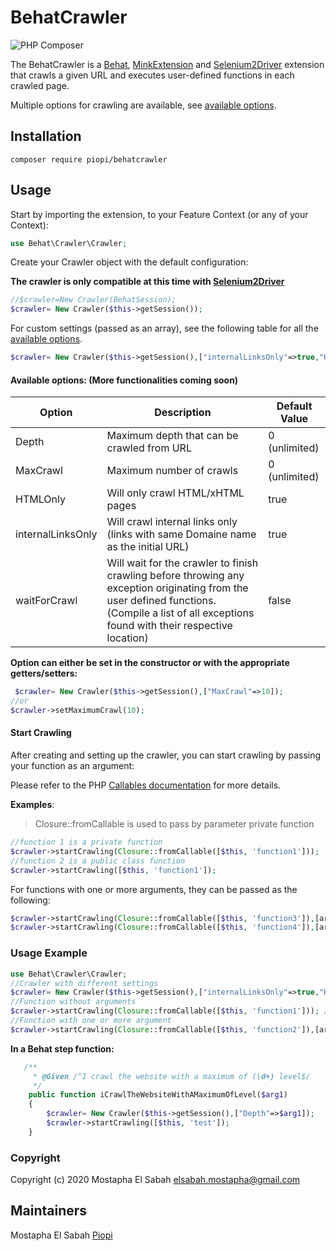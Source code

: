 # BehatCrawler

![PHP Composer](https://github.com/piopi/BehatCrawler/workflows/PHP%20Composer/badge.svg)

The BehatCrawler is a [Behat](https://github.com/Behat/Behat), [MinkExtension](https://github.com/Behat/MinkExtension) and [Selenium2Driver](https://github.com/minkphp/MinkSelenium2Driver) extension that crawls a given URL and executes user-defined functions in each crawled page. 

Multiple options for crawling are available, see [available options](#available).

## Installation

```shell
composer require piopi/behatcrawler
```

## Usage

Start by importing the extension, to your Feature Context (or any of your Context):

```php
use Behat\Crawler\Crawler;
```

Create your Crawler object with the default configuration:

**The crawler is only compatible at this time with [Selenium2Driver](https://github.com/minkphp/MinkSelenium2Driver)**

```Php
//$crawler=New Crawler(BehatSession);
$crawler= New Crawler($this->getSession());
```

For custom settings (passed as an array), see the following table for all the [available options](#available).

```php
$crawler= New Crawler($this->getSession(),["internalLinksOnly"=>true,"HTMLOnly"=>true,'MaxCrawl'=>20]);
```

#### Available options: (More functionalities coming soon) <a name="available"></a>

| Option            | Description                                                  | Default Value |
| ----------------- | ------------------------------------------------------------ | ------------- |
| Depth             | Maximum depth that can be crawled from URL                   | 0 (unlimited) |
| MaxCrawl          | Maximum number of crawls                                     | 0 (unlimited) |
| HTMLOnly          | Will only crawl HTML/xHTML pages                             | true          |
| internalLinksOnly | Will crawl internal links only (links with same Domaine name as the initial URL) | true          |
| waitForCrawl      | Will wait for the crawler to finish crawling before throwing any exception originating from the user defined functions. (Compile a list of all exceptions found with their respective location) | false         |

**Option can either be set in the constructor or with the appropriate getters/setters:**

```Php
 $crawler= New Crawler($this->getSession(),["MaxCrawl"=>10]);
//or
$crawler->setMaximumCrawl(10);
```

#### Start Crawling

After creating and setting up the crawler, you can start crawling by passing your function as an argument:

Please refer to the PHP [Callables documentation](https://www.php.net/manual/en/language.types.callable.php) for more details.

**Examples**:

> Closure::fromCallable is used to pass by parameter private function

```php
//function 1 is a private function
$crawler->startCrawling(Closure::fromCallable([$this, 'function1']));
//function 2 is a public class function
$crawler->startCrawling([$this, 'function1']);
```

For functions with one or more arguments, they can be passed as the following:

```Php
$crawler->startCrawling(Closure::fromCallable([$this, 'function3']),[arg1]);
$crawler->startCrawling(Closure::fromCallable([$this, 'function4']),[arg1,arg2]);
```

### Usage Example

```php
use Behat\Crawler\Crawler;
//Crawler with different settings
$crawler= New Crawler($this->getSession(),["internalLinksOnly"=>true,"HTMLOnly"=>true,'MaxCrawl'=>20,"waitForCrawl"=>true]);
//Function without arguments
$crawler->startCrawling(Closure::fromCallable([$this, 'function1'])); //Will start crawling
//Function with one or more argument
$crawler->startCrawling(Closure::fromCallable([$this, 'function2']),[arg1,arg2]);

```

**In a Behat step function:**

```Php
   /**
     * @Given /^I crawl the website with a maximum of (\d+) level$/
     */
    public function iCrawlTheWebsiteWithAMaximumOfLevel($arg1)
    {
        $crawler= New Crawler($this->getSession(),["Depth"=>$arg1]);
        $crawler->startCrawling([$this, 'test']);
    }
```

### Copyright

Copyright (c) 2020 Mostapha El Sabah elsabah.mostapha@gmail.com

## Maintainers

Mostapha El Sabah [Piopi](https://github.com/piopi)

